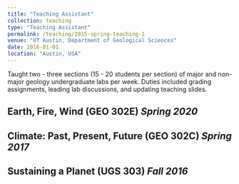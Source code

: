 ```yaml
---
title: "Teaching Assistant"
collection: teaching
type: "Teaching Assistant"
permalink: /teaching/2015-spring-teaching-1
venue: "UT Austin, Department of Geological Sciences"
date: 2016-01-01
location: "Austin, USA"
---
```


Taught two - three sections (15 - 20 students per section) of major and non-major geology undergraduate labs per week. Duties included grading assignments, leading lab discussions, and updating teaching slides.

Earth, Fire, Wind (GEO 302E)  *Spring 2020* 
---------------

Climate: Past, Present, Future (GEO 302C) *Spring 2017*
---------------

Sustaining a Planet (UGS 303) *Fall 2016*
---------------

